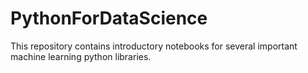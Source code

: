 # PythonForDataScience

This repository contains introductory notebooks for several important machine learning python libraries.
